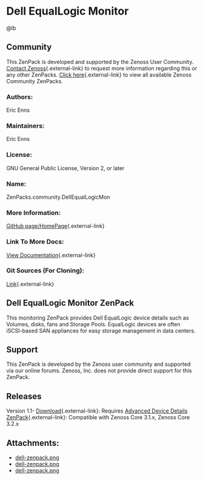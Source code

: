 # Dell EqualLogic Monitor

@lb[](img/zenpack-dell-zenpack.png)

## Community

This ZenPack is developed and supported by the Zenoss User Community.
[Contact Zenoss](https://tryit.zenoss.com/zenpack-contact/){.external-link} to
request more information regarding this or any other ZenPacks. [Click here](https://zenoss.com/product/zenpacks?f%5B0%5D=im_field_zenpack_category:1021){.external-link} to
view all available Zenoss Community ZenPacks.

### Authors:

Eric Enns

### Maintainers:

Eric Enns

### License:

GNU General Public License, Version 2, or later

### Name:

ZenPacks.community.DellEqualLogicMon

### More Information:

[GitHub page/HomePage](http://community.zenoss.org/docs/DOC-10260){.external-link}

### Link To More Docs:

[View Documentation](http://community.zenoss.org/docs/DOC-10260){.external-link}

### Git Sources (For Cloning):

[Link](https://github.com/ericenns/ZenPacks.community.DellEqualLogicMon.git){.external-link}

## Dell EqualLogic Monitor ZenPack

This monitoring ZenPack provides Dell EqualLogic device details such as
Volumes, disks, fans and Storage Pools. EqualLogic devices are often
iSCSI-based SAN appliances for easy storage management in data centers.

## Support

This ZenPack is developed by the Zenoss user community and supported via
our online forums. Zenoss, Inc. does not provide direct support for this
ZenPack.

## Releases

Version 1.1- [Download](https://storage.googleapis.com/zenpacks/ZenPacks.community.DellEqualLogicMon/1.1/ZenPacks.community.DellEqualLogicMon-1.1.egg){.external-link}:   Requires [Advanced Device Details ZenPack](https://help.zenoss.com/display/in/Advanced+Device+Details "ZenPack:Advanced Device Details"){.external-link}:   Compatible with Zenoss Core 3.1.x, Zenoss Core 3.2.x

## Attachments:

-   [dell-zenpack.png](img/zenpack-dell-zenpack.png)
-   [dell-zenpack.png](img/zenpack-dell-zenpack.png)
-   [dell-zenpack.png](img/zenpack-dell-zenpack.png)

